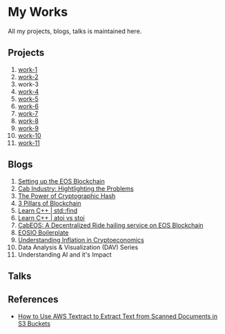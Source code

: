 # My Works
All my projects, blogs, talks is maintained here.

## Projects
1. [work-1](https://github.com/abhi3700/work-1)
1. [work-2](https://github.com/abhi3700/work-2)
1. work-3
1. [work-4](https://github.com/abhi3700/work-4)
1. [work-5](https://github.com/abhi3700/work-5)
1. [work-6](https://github.com/abhi3700/work-6)
1. [work-7](https://github.com/abhi3700/work-7)
1. [work-8](https://github.com/abhi3700/work-8)
1. [work-9](https://github.com/abhi3700/work-9)
1. [work-10](https://github.com/abhi3700/work-10)
1. [work-11](https://github.com/abhi3700/work-11)

## Blogs
1. [Setting up the EOS Blockchain](https://medium.com/coinmonks/setting-up-the-eos-blockchain-5cd98f99eb84)
1. [Cab Industry: Hightlighting the Problems](https://medium.com/@abhi3700/cab-industry-hightlighting-the-problems-6dc76ae9919b)
1. [The Power of Cryptographic Hash](https://medium.com/@abhi3700/the-power-of-cryptographic-hash-6f6b3c1c34d7)
1. [3 Pillars of Blockchain](https://medium.com/coinmonks/3-pillars-of-blockchain-dd2ce976d1cd)
1. [Learn C++ | std::find](https://medium.com/@abhi3700/learn-c-std-find-770654e4c32d)
1. [Learn C++ | atoi vs stoi](https://medium.com/@abhi3700/learn-c-atoi-vs-stoi-f82bb0948f7e)
1. [CabEOS: A Decentralized Ride hailing service on EOS Blockchain](https://medium.com/@abhi3700/cabeos-f9ead531332b)
1. [EOSIO Boilerplate](https://medium.com/@abhi3700/eosio-boilerplate-ebbccf843d29)
1. [Understanding Inflation in Cryptoeconomics](https://medium.com/coinmonks/understanding-inflation-in-cryptoeconomics-163162f4107e)
1. Data Analysis & Visualization (DAV) Series
1. Understanding AI and it's Impact

## Talks


## References
* [How to Use AWS Textract to Extract Text from Scanned Documents in S3 Buckets](https://hackernoon.com/how-to-use-aws-textract-to-extract-text-from-scanned-documents-in-s3-buckets-5f85e8ba0a37)

